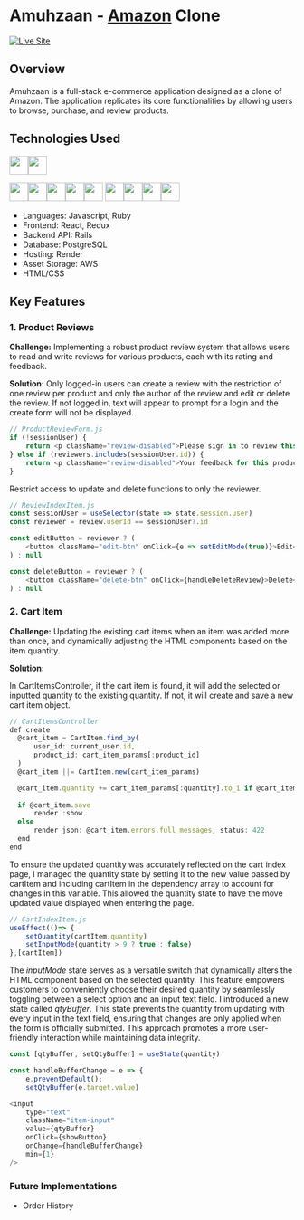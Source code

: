 # Amuhzaan - [Amazon](https://www.amazon.com/) Clone
[![Live Site](https://img.shields.io/badge/site-online-green.svg)](https://amuhzaan.onrender.com/)
## Overview

Amuhzaan is a full-stack e-commerce application designed as a clone of Amazon. The application replicates its core functionalities by allowing users to browse, purchase, and review products.

## Technologies Used
<img src="https://img.shields.io/badge/JavaScript-323330?style=for-the-badge&logo=javascript&logoColor=F7DF1E" height="33"/><img src="https://img.shields.io/badge/Ruby-CC342D?style=for-the-badge&logo=ruby&logoColor=white" height="33" />

<img src="https://img.shields.io/badge/React-20232A?style=for-the-badge&logo=react&logoColor=61DAFB" height="33"/><img src="https://img.shields.io/badge/Redux-593D88?style=for-the-badge&logo=redux&logoColor=white" height="33"/><img src="https://img.shields.io/badge/React_Router-CA4245?style=for-the-badge&logo=react-router&logoColor=white" height="33" /><img src="https://img.shields.io/badge/HTML-239120?style=for-the-badge&logo=html5&logoColor=white" height="33" /><img src="https://img.shields.io/badge/CSS-239120?&style=for-the-badge&logo=css3&logoColor=white" height="33"/>
<img src="https://img.shields.io/badge/Ruby_on_Rails-CC0000?style=for-the-badge&logo=ruby-on-rails&logoColor=white" height="33"/><img src="https://img.shields.io/badge/PostgreSQL-316192?style=for-the-badge&logo=postgresql&logoColor=white" height="33"/><img src="https://img.shields.io/badge/Amazon_AWS-232F3E?style=for-the-badge&logo=amazon-aws&logoColor=white" height="33" /><img src="https://img.shields.io/badge/GitHub-100000?style=for-the-badge&logo=github&logoColor=white" height="33"/>

+ Languages: Javascript, Ruby
+ Frontend: React, Redux
+ Backend API: Rails
+ Database: PostgreSQL
+ Hosting: Render
+ Asset Storage: AWS
+ HTML/CSS

## Key Features

### 1. Product Reviews

**Challenge:** Implementing a robust product review system that allows users to read and write reviews for various products, each with its rating and feedback.

**Solution:** Only logged-in users can create a review with the restriction of one review per product and only the author of the review and edit or delete the review. If not logged in, text will appear to prompt for a login and the create form will not be displayed.

```javascript
// ProductReviewForm.js
if (!sessionUser) {
    return <p className="review-disabled">Please sign in to review this product.</p>
} else if (reviewers.includes(sessionUser.id)) {
    return <p className="review-disabled">Your feedback for this product has been previously submitted. Please utilize the options above to make any necessary adjustments or remove your review.</p>
}
```
Restrict access to update and delete functions to only the reviewer.

```javascript
// ReviewIndexItem.js
const sessionUser = useSelector(state => state.session.user)
const reviewer = review.userId == sessionUser?.id

const editButton = reviewer ? (
    <button className="edit-btn" onClick={e => setEditMode(true)}>Edit</button>
) : null

const deleteButton = reviewer ? (
    <button className="delete-btn" onClick={handleDeleteReview}>Delete</button>
) : null
```

### 2. Cart Item

**Challenge:** Updating the existing cart items when an item was added more than once, and dynamically adjusting the HTML components based on the item quantity.

**Solution:** 

In CartItemsController, if the cart item is found, it will add the selected or inputted quantity to the existing quantity. If not, it will create and save a new cart item object.

```javascript
// CartItemsController
def create
  @cart_item = CartItem.find_by(
      user_id: current_user.id, 
      product_id: cart_item_params[:product_id]
  )
  @cart_item ||= CartItem.new(cart_item_params)

  @cart_item.quantity += cart_item_params[:quantity].to_i if @cart_item.persisted?
  
  if @cart_item.save
      render :show
  else
      render json: @cart_item.errors.full_messages, status: 422
  end
end
```
To ensure the updated quantity was accurately reflected on the cart index page, I managed the quantity state by setting it to the new value passed by cartItem and including cartItem in the dependency array to account for changes in this variable. This allowed the quantity state to have the move updated value displayed when entering the page.

```javascript
// CartIndexItem.js
useEffect(()=> {
    setQuantity(cartItem.quantity)
    setInputMode(quantity > 9 ? true : false)
},[cartItem])
```
The *inputMode* state serves as a versatile switch that dynamically alters the HTML component based on the selected quantity. This feature empowers customers to conveniently choose their desired quantity by seamlessly toggling between a select option and an input text field. I introduced a new state called *qtyBuffer*. This state prevents the quantity from updating with every input in the text field, ensuring that changes are only applied when the form is officially submitted. This approach promotes a more user-friendly interaction while maintaining data integrity.

```javascript
const [qtyBuffer, setQtyBuffer] = useState(quantity)

const handleBufferChange = e => {
    e.preventDefault();
    setQtyBuffer(e.target.value)

<input
    type="text"
    className="item-input"
    value={qtyBuffer}
    onClick={showButton}
    onChange={handleBufferChange}
    min={1}
/>
```
### Future Implementations
+ Order History
